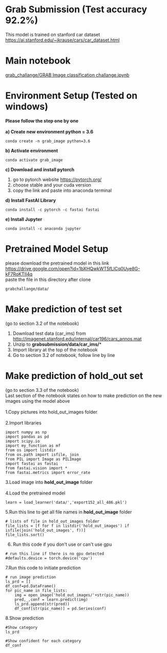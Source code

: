 # Grab Submission (Test accuracy 92.2%)
This model is trained on stanford car dataset<br>
https://ai.stanford.edu/~jkrause/cars/car_dataset.html<br>
# Main notebook<br>
<a href="https://github.com/polohot/grabsubmission/blob/master/grab_challange/GRAB%20Image%20classification%20challange.ipynb">grab_challange/GRAB Image classification challange.ipynb</a><br>
# Environment Setup (Tested on windows)
**Please follow the step one by one**<br><br>
**a) Create new environment python = 3.6**
```
conda create -n grab_image python=3.6
```
**b) Activate environment**
```
conda activate grab_image
```
**c) Download and install pytorch**<br>
1. go to pytorch website https://pytorch.org/<br>
2. choose stable and your cuda version<br>
3. copy the link and paste into anaconda terminal<br>

**d) Install FastAI Library**
```
conda install -c pytorch -c fastai fastai
```
**e) Install Jupyter**
```
conda install -c anaconda jupyter 
```
# Pretrained Model Setup<br>
please download the pretrained model in this link <br>
https://drive.google.com/open?id=1bXHQwkWT5fLlCq0Uye8G-kF7RoKTlI4q <br>
paste the file in this directory after clone <br> 
```
grabchallange/data/
```
# Make prediction of test set<br>
(go to section 3.2 of the notebook)<br>

1. Download test data (car_ims) from <br>
http://imagenet.stanford.edu/internal/car196/cars_annos.mat<br>
2. Unzip to **grabsubmission/data/car_ims/***
3. Import library at the top of the notebook
4. Go to section 3.2 of notebook, follow line by line
# Make prediction of hold_out set <br>
(go to section 3.3 of the notebook)<br>
Last section of the notebook states on how to make prediction on the new images using the model above<br><br>
1.Copy pictures into hold_out_images folder<br>
<br>
2.Import libraries
```
import numpy as np
import pandas as pd
import scipy.io
import my_function as mf
from os import listdir
from os.path import isfile, join
from PIL import Image as PILImage
import fastai as fastai
from fastai.vision import *
from fastai.metrics import error_rate
```
3.Load image into **hold_out_image** folder<br>
<br>
4.Load the pretrained model
```
learn = load_learner('data/','export152_all_486.pkl')
```
5.Run this line to get all file names in **hold_out_image** folder<br>
```
# lists of file in hold_out_images folder
file_lists = [f for f in listdir('hold_out_images') if isfile(join('hold_out_images', f))]
file_lists.sort()
```
6. Run this code if you don't use or can't use gpu
```
# run this line if there is no gpu detected
#defaults.device = torch.device('cpu')
```
7.Run this code to initiate prediction
```
# run image prediction
ls_prd = []
df_conf=pd.DataFrame()
for pic_name in file_lists:
    img = open_image('hold_out_images/'+str(pic_name))
    pred,_,conf = learn.predict(img)
    ls_prd.append(str(pred))
    df_conf[str(pic_name)] = pd.Series(conf) 
```
8.Show prediction<br>
```
#Show category
ls_prd
```
```
#Show confident for each category
df_conf
```
